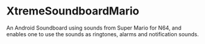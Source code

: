 XtremeSoundboardMario
=====================

An Android Soundboard using sounds from Super Mario for N64, and enables one to use the sounds as ringtones, alarms and notification sounds.
